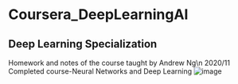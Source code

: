 # Coursera_DeepLearningAI
## Deep Learning Specialization
Homework and notes of the course taught by Andrew Ng\n
2020/11 Completed course-Neural Networks and Deep Learning
![image](https://user-images.githubusercontent.com/43316976/132114666-5d09966f-0f6c-4a7c-be5a-1706d05b0b04.png)

